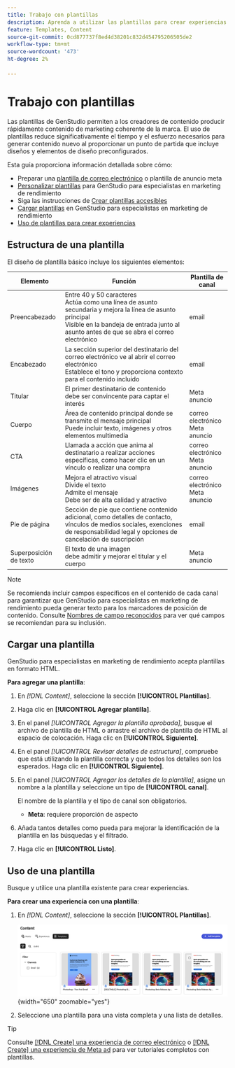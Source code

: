 ```yaml
---
title: Trabajo con plantillas
description: Aprenda a utilizar las plantillas para crear experiencias atractivas en Adobe GenStudio para los especialistas en marketing de rendimiento.
feature: Templates, Content
source-git-commit: 0cd877737f8ed4d38201c832d454795206505de2
workflow-type: tm+mt
source-wordcount: '473'
ht-degree: 2%

---
```



# Trabajo con plantillas

Las plantillas de GenStudio permiten a los creadores de contenido producir rápidamente contenido de marketing coherente de la marca. El uso de plantillas reduce significativamente el tiempo y el esfuerzo necesarios para generar contenido nuevo al proporcionar un punto de partida que incluye diseños y elementos de diseño preconfigurados.

Esta guía proporciona información detallada sobre cómo:

* Preparar una [plantilla de correo electrónico](email-template.md) o plantilla de anuncio meta
* [Personalizar plantillas](customize-template.md) para GenStudio para especialistas en marketing de rendimiento
* Siga las instrucciones de [Crear plantillas accesibles](accessibility-for-templates.md)
* [Cargar plantillas](#upload-a-template) en GenStudio para especialistas en marketing de rendimiento
* [Uso de plantillas para crear experiencias](#use-a-template)

## Estructura de una plantilla

El diseño de plantilla básico incluye los siguientes elementos:

| Elemento | Función | Plantilla de canal |
| ------------ | ---------------------- | -------------------- |
| Preencabezado | Entre 40 y 50 caracteres <br>Actúa como una línea de asunto secundaria y mejora la línea de asunto principal <br>Visible en la bandeja de entrada junto al asunto antes de que se abra el correo electrónico | email |
| Encabezado | La sección superior del destinatario del correo electrónico ve al abrir el correo electrónico <br>Establece el tono y proporciona contexto para el contenido incluido | email |
| Titular | El primer destinatario de contenido <br> debe ser convincente para captar el interés | Meta anuncio |
| Cuerpo | Área de contenido principal donde se transmite el mensaje principal <br>Puede incluir texto, imágenes y otros elementos multimedia | correo electrónico<br>Meta anuncio |
| CTA | Llamada a acción que anima al destinatario a realizar acciones específicas, como hacer clic en un vínculo o realizar una compra | correo electrónico<br>Meta anuncio |
| Imágenes | Mejora el atractivo visual <br>Divide el texto <br>Admite el mensaje <br>Debe ser de alta calidad y atractivo | correo electrónico<br>Meta anuncio |
| Pie de página | Sección de pie que contiene contenido adicional, como detalles de contacto, vínculos de medios sociales, exenciones de responsabilidad legal y opciones de cancelación de suscripción | email |
| Superposición de texto | El texto de una imagen <br> debe admitir y mejorar el titular y el cuerpo | Meta anuncio |

>[!NOTE]
>
>Se recomienda incluir campos específicos en el contenido de cada canal para garantizar que GenStudio para especialistas en marketing de rendimiento pueda generar texto para los marcadores de posición de contenido. Consulte [Nombres de campo reconocidos](customize-template.md#recognized-field-names) para ver qué campos se recomiendan para su inclusión.

## Cargar una plantilla

GenStudio para especialistas en marketing de rendimiento acepta plantillas en formato HTML.

**Para agregar una plantilla**:

1. En _[!DNL Content]_, seleccione la sección **[!UICONTROL Plantillas]**.

1. Haga clic en **[!UICONTROL Agregar plantilla]**.

1. En el panel _[!UICONTROL Agregar la plantilla aprobada]_, busque el archivo de plantilla de HTML o arrastre el archivo de plantilla de HTML al espacio de colocación. Haga clic en **[!UICONTROL Siguiente]**.

1. En el panel _[!UICONTROL Revisar detalles de estructura]_, compruebe que está utilizando la plantilla correcta y que todos los detalles son los esperados. Haga clic en **[!UICONTROL Siguiente]**.

1. En el panel _[!UICONTROL Agregar los detalles de la plantilla]_, asigne un nombre a la plantilla y seleccione un tipo de **[!UICONTROL canal]**.

   El nombre de la plantilla y el tipo de canal son obligatorios.

   * **Meta**: requiere proporción de aspecto
   <!-- **Display ads**: requires Dimensions -->

1. Añada tantos detalles como pueda para mejorar la identificación de la plantilla en las búsquedas y el filtrado.

1. Haga clic en **[!UICONTROL Listo]**.

## Uso de una plantilla

Busque y utilice una plantilla existente para crear experiencias.

**Para crear una experiencia con una plantilla**:

1. En _[!DNL Content]_, seleccione la sección **[!UICONTROL Plantillas]**.

   ![Lista de plantillas de contenido](../../assets/content-templates.png){width="650" zoomable="yes"}

1. Seleccione una plantilla para una vista completa y una lista de detalles.

>[!TIP]
>
>Consulte [[!DNL Create] una experiencia de correo electrónico](/help/tutorials/create-email-experience.md) o [[!DNL Create] una experiencia de Meta ad](/help/tutorials/create-meta-ad.md) para ver tutoriales completos con plantillas.
<!--  The create button in Content Template view does not work yet.
1. Click **[!UICONTROL Create Experience]** (paintbrush) from the upper right corner to use the template.
-->
